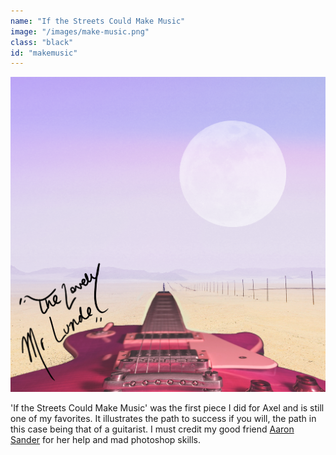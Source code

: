 ```yaml
---
name: "If the Streets Could Make Music"
image: "/images/make-music.png"
class: "black"
id: "makemusic"
---
```


![](/images/rough1.png)

'If the Streets Could Make Music' was the first piece I did for Axel and is still one of my favorites. It illustrates the path to success if you will, the path in this case being that of a guitarist. I must credit my good friend [Aaron Sander](https://aaronsander.ca) for her help and mad photoshop skills.

